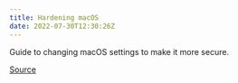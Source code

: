 ```yaml
---
title: Hardening macOS
date: 2022-07-30T12:30:26Z
---
```


Guide to changing macOS settings to make it more secure.

[Source](https://www.bejarano.io/hardening-macos/)
